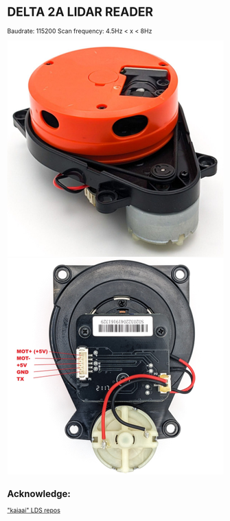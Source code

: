 # DELTA 2A LIDAR READER

Baudrate: 115200 
Scan frequency: 4.5Hz < x < 8Hz

![top](img/5027191652.jpg)  
![bottom](img/5027312781.jpg)

## Acknowledge:
["kaiaai" LDS repos](https://github.com/kaiaai/LDS)
